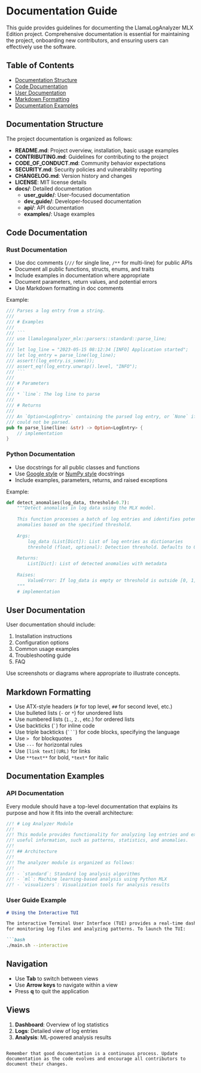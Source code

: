 # Documentation Guide

This guide provides guidelines for documenting the LlamaLogAnalyzer MLX Edition project. Comprehensive documentation is essential for maintaining the project, onboarding new contributors, and ensuring users can effectively use the software.

## Table of Contents

- [Documentation Structure](#documentation-structure)
- [Code Documentation](#code-documentation)
- [User Documentation](#user-documentation)
- [Markdown Formatting](#markdown-formatting)
- [Documentation Examples](#documentation-examples)

## Documentation Structure

The project documentation is organized as follows:

- **README.md**: Project overview, installation, basic usage examples
- **CONTRIBUTING.md**: Guidelines for contributing to the project
- **CODE_OF_CONDUCT.md**: Community behavior expectations
- **SECURITY.md**: Security policies and vulnerability reporting
- **CHANGELOG.md**: Version history and changes
- **LICENSE**: MIT license details
- **docs/**: Detailed documentation
  - **user_guide/**: User-focused documentation
  - **dev_guide/**: Developer-focused documentation
  - **api/**: API documentation
  - **examples/**: Usage examples

## Code Documentation

### Rust Documentation

- Use doc comments (`///` for single line, `/**` for multi-line) for public APIs
- Document all public functions, structs, enums, and traits
- Include examples in documentation where appropriate
- Document parameters, return values, and potential errors
- Use Markdown formatting in doc comments

Example:

```rust
/// Parses a log entry from a string.
///
/// # Examples
///
/// ```
/// use llamaloganalyzer_mlx::parsers::standard::parse_line;
///
/// let log_line = "2023-05-15 08:12:34 [INFO] Application started";
/// let log_entry = parse_line(log_line);
/// assert!(log_entry.is_some());
/// assert_eq!(log_entry.unwrap().level, "INFO");
/// ```
///
/// # Parameters
///
/// * `line`: The log line to parse
///
/// # Returns
///
/// An `Option<LogEntry>` containing the parsed log entry, or `None` if the line
/// could not be parsed.
pub fn parse_line(line: &str) -> Option<LogEntry> {
    // implementation
}
```

### Python Documentation

- Use docstrings for all public classes and functions
- Use [Google style](https://sphinxcontrib-napoleon.readthedocs.io/en/latest/example_google.html) or [NumPy style](https://numpydoc.readthedocs.io/en/latest/format.html) docstrings
- Include examples, parameters, returns, and raised exceptions

Example:

```python
def detect_anomalies(log_data, threshold=0.7):
    """Detect anomalies in log data using the MLX model.
    
    This function processes a batch of log entries and identifies potential
    anomalies based on the specified threshold.
    
    Args:
        log_data (List[Dict]): List of log entries as dictionaries
        threshold (float, optional): Detection threshold. Defaults to 0.7.
        
    Returns:
        List[Dict]: List of detected anomalies with metadata
        
    Raises:
        ValueError: If log_data is empty or threshold is outside [0, 1] range
    """
    # implementation
```

## User Documentation

User documentation should include:

1. Installation instructions
2. Configuration options
3. Common usage examples
4. Troubleshooting guide
5. FAQ

Use screenshots or diagrams where appropriate to illustrate concepts.

## Markdown Formatting

- Use ATX-style headers (`#` for top level, `##` for second level, etc.)
- Use bulleted lists (`-` or `*`) for unordered lists
- Use numbered lists (`1.`, `2.`, etc.) for ordered lists
- Use backticks (`` ` ``) for inline code
- Use triple backticks (`` ``` ``) for code blocks, specifying the language
- Use `> ` for blockquotes
- Use `---` for horizontal rules
- Use `[link text](URL)` for links
- Use `**text**` for bold, `*text*` for italic

## Documentation Examples

### API Documentation

Every module should have a top-level documentation that explains its purpose and how it fits into the overall architecture:

```rust
//! # Log Analyzer Module
//!
//! This module provides functionality for analyzing log entries and extracting
//! useful information, such as patterns, statistics, and anomalies.
//!
//! ## Architecture
//!
//! The analyzer module is organized as follows:
//!
//! - `standard`: Standard log analysis algorithms
//! - `ml`: Machine learning-based analysis using Python MLX
//! - `visualizers`: Visualization tools for analysis results
```

### User Guide Example

```markdown
# Using the Interactive TUI

The interactive Terminal User Interface (TUI) provides a real-time dashboard
for monitoring log files and analyzing patterns. To launch the TUI:

```bash
./main.sh --interactive
```

## Navigation

- Use **Tab** to switch between views
- Use **Arrow keys** to navigate within a view
- Press **q** to quit the application

## Views

1. **Dashboard**: Overview of log statistics
2. **Logs**: Detailed view of log entries
3. **Analysis**: ML-powered analysis results
```

Remember that good documentation is a continuous process. Update documentation as the code evolves and encourage all contributors to document their changes. 